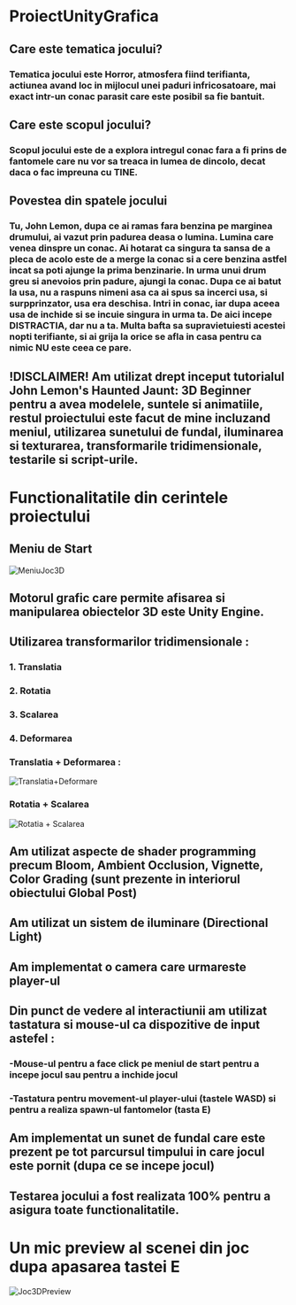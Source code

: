 # ProiectUnityGrafica

## Care este tematica jocului?
### Tematica jocului este Horror, atmosfera fiind terifianta, actiunea avand loc in mijlocul unei paduri infricosatoare, mai exact intr-un conac parasit care este posibil sa fie bantuit.

## Care este scopul jocului?
### Scopul jocului este de a explora intregul conac fara a fi prins de fantomele care nu vor sa treaca in lumea de dincolo, decat daca o fac impreuna cu TINE.

## Povestea din spatele jocului
### Tu, John Lemon, dupa ce ai ramas fara benzina pe marginea drumului, ai vazut prin padurea deasa o lumina. Lumina care venea dinspre un conac. Ai hotarat ca singura ta sansa de a pleca de acolo este de a merge la conac si a cere benzina astfel incat sa poti ajunge la prima benzinarie. In urma unui drum greu si anevoios prin padure, ajungi la conac. Dupa ce ai batut la usa, nu a raspuns nimeni asa ca ai spus sa incerci usa, si surpprinzator, usa era deschisa. Intri in conac, iar dupa aceea usa de inchide si se incuie singura in urma ta. De aici incepe DISTRACTIA, dar nu a ta. Multa bafta sa supravietuiesti acestei nopti terifiante, si ai grija la orice se afla in casa pentru ca nimic NU este ceea ce pare.

## !**DISCLAIMER**! Am utilizat drept inceput tutorialul John Lemon's Haunted Jaunt: 3D Beginner pentru a avea modelele, suntele si animatiile, restul proiectului este facut de mine incluzand meniul, utilizarea sunetului de fundal, iluminarea si texturarea, transformarile tridimensionale, testarile si script-urile.

# Functionalitatile din cerintele proiectului

## Meniu de Start
![MeniuJoc3D](https://github.com/BogdanPurenci/ProiectUnityGrafica/assets/116735469/825c3204-2766-42dd-bfc8-2bd3281c28f6)

## Motorul grafic care permite afisarea si manipularea obiectelor 3D este Unity Engine.

## Utilizarea transformarilor tridimensionale : 
### 1. Translatia
### 2. Rotatia
### 3. Scalarea
### 4. Deformarea

### Translatia + Deformarea : 
![Translatia+Deformare](https://github.com/BogdanPurenci/ProiectUnityGrafica/assets/116735469/0c6931e6-3fdb-436c-b59a-46c61bb0e8ef)

### Rotatia + Scalarea
![Rotatia + Scalarea](https://github.com/BogdanPurenci/ProiectUnityGrafica/assets/116735469/bd2d40b7-7337-4129-ad31-bf45cc5f5581)


## Am utilizat aspecte de shader programming precum Bloom, Ambient Occlusion, Vignette, Color Grading (sunt prezente in interiorul obiectului Global Post)

## Am utilizat un sistem de iluminare (Directional Light)

## Am implementat o camera care urmareste player-ul

## Din punct de vedere al interactiunii am utilizat tastatura si mouse-ul ca dispozitive de input astefel : 

### -Mouse-ul pentru a face click pe meniul de start pentru a incepe jocul sau pentru a inchide jocul
### -Tastatura pentru movement-ul player-ului (tastele WASD) si pentru a realiza spawn-ul fantomelor (tasta E)

## Am implementat un sunet de fundal care este prezent pe tot parcursul timpului in care jocul este pornit (dupa ce se incepe jocul)

## Testarea jocului a fost realizata 100% pentru a asigura toate functionalitatile.

# Un mic preview al scenei din joc dupa apasarea tastei E
![Joc3DPreview](https://github.com/BogdanPurenci/ProiectUnityGrafica/assets/116735469/0e9d62fd-2659-4861-a025-88a45b75328c)


